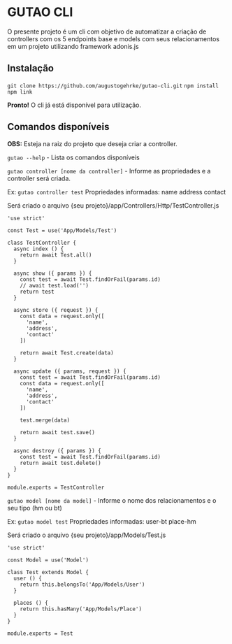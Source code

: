# GUTAO CLI

O presente projeto é um cli com objetivo de automatizar a criação de controllers com os 5 endpoints base e models com seus relacionamentos em um projeto utilizando framework adonis.js

## Instalação
`git clone https://github.com/augustogehrke/gutao-cli.git`
`npm install`
`npm link`

**Pronto!** O cli já está disponível para utilização. 

## Comandos disponíveis 
**OBS:** Esteja na raiz do projeto que deseja criar a controller.

`gutao --help` - Lista os comandos disponíveis

`gutao controller [nome da controller]` - Informe as propriedades e a controller será criada.

Ex: 
`gutao controller test` 
Propriedades informadas: name address contact


Será criado o arquivo {seu projeto}/app/Controllers/Http/TestController.js 
```
'use strict'

const Test = use('App/Models/Test')

class TestController {
  async index () {
    return await Test.all()
  }

  async show ({ params }) {
    const test = await Test.findOrFail(params.id)
    // await test.load('')
    return test
  }

  async store ({ request }) {
    const data = request.only([
      'name',
      'address',
      'contact'
    ])

    return await Test.create(data)
  }

  async update ({ params, request }) {
    const test = await Test.findOrFail(params.id)
    const data = request.only([
      'name',
      'address',
      'contact'
    ])

    test.merge(data)

    return await test.save()
  }

  async destroy ({ params }) {
    const test = await Test.findOrFail(params.id)
    return await test.delete()
  }
}

module.exports = TestController
```

`gutao model [nome da model]` - Informe o nome dos relacionamentos e o seu tipo (hm ou bt)

Ex: `gutao model test` 
Propriedades informadas: user-bt place-hm

Será criado o arquivo {seu projeto}/app/Models/Test.js 

```
'use strict'

const Model = use('Model')

class Test extends Model {
  user () {
    return this.belongsTo('App/Models/User')
  }

  places () {
    return this.hasMany('App/Models/Place')
  }
}

module.exports = Test

```

